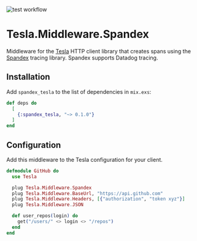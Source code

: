 ![test workflow](https://github.com/reachfh/spandex_tesla/actions/workflows/test.yml/badge.svg)

# Tesla.Middleware.Spandex

Middleware for the [Tesla](https://hexdocs.pm/tesla/readme.html) HTTP client
library that creates spans using the [Spandex](https://hex.pm/packages/spandex)
tracing library. Spandex supports Datadog tracing.

## Installation

Add `spandex_tesla` to the list of dependencies in `mix.exs`:

```elixir
def deps do
  [
    {:spandex_tesla, "~> 0.1.0"}
  ]
end
```

## Configuration

Add this middleware to the Tesla configuration for your client.

```elixir
defmodule GitHub do
  use Tesla

  plug Tesla.Middleware.Spandex
  plug Tesla.Middleware.BaseUrl, "https://api.github.com"
  plug Tesla.Middleware.Headers, [{"authorization", "token xyz"}]
  plug Tesla.Middleware.JSON

  def user_repos(login) do
    get("/users/" <> login <> "/repos")
  end
end
```
